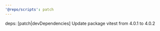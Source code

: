 ```yaml
---
'@repo/scripts': patch
---
```


deps: [patch|devDependencies] Update package vitest from 4.0.1 to 4.0.2
